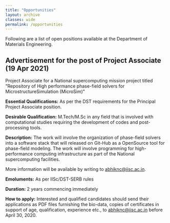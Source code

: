 ```yaml
---
title: "Opportunities"
layout: archive
classes: wide
permalink: /opportunities
---
```

Following are a list of open positions available at the Department of Materials Engineering.

## Advertisement for the post of Project Associate (19 Apr 2021)

Project Associate for a National supercomputing mission project titled "Repository of High performance phase-field solvers for MicrostructureSimulation (MicroSim)"

<b>Essential Qualifications:</b> As per the DST requirements for the Principal Project Associate position.

<b>Desirable Qualification:</b> M.Tech/M.Sc in any field that is involved with computational studies requiring the development of codes and post-processing tools.

<b>Description:</b> The work will involve the organization of phase-field solvers into a software stack that will released on Git-Hub as a OpenSource tool for phase-field modeling. The work will involve programming for high-performance computing infrastructure as part of the National supercomputing facilities.

More information will be available by writing to abhiknc@iisc.ac.in.

<b>Emoluments:</b> As per IISc/DST-SERB rules

<b>Duration:</b> 2 years commencing immediately

<b>How to apply:</b> Interested and qualified candidates should send their applications as PDF files furnishing the bio-data, copies of certificates in support of age, qualification, experience etc., to abhiknc@iisc.ac.in before April 30, 2020.
<br>

